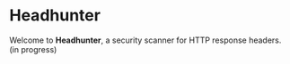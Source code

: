 # Headhunter
Welcome to **Headhunter**, a security scanner for HTTP response headers.
(in progress)

